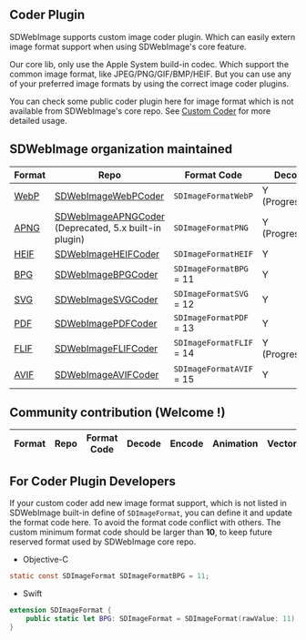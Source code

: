## Coder Plugin
SDWebImage supports custom image coder plugin. Which can easily extern image format support when using SDWebImage's core feature.

Our core lib, only use the Apple System build-in codec. Which support the common image format, like JPEG/PNG/GIF/BMP/HEIF. But you can use any of your preferred image formats by using the correct image coder plugins.

You can check some public coder plugin here for image format which is not available from SDWebImage's core repo. See [Custom Coder](https://github.com/rs/SDWebImage/wiki/Advanced-Usage#custom-coder-420) for more detailed usage.

## SDWebImage organization maintained
| Format | Repo | Format Code | Decode | Encode | Animation | Vector |
| ------ | ---- | ----------- | ------ | ------ | -------- | ------- |
| [WebP](https://developers.google.com/speed/webp/) | [SDWebImageWebPCoder](https://github.com/SDWebImage/SDWebImageWebPCoder) | `SDImageFormatWebP` | Y (Progressive) | Y | Y | N |
| [APNG](https://en.wikipedia.org/wiki/APNG) | [SDWebImageAPNGCoder](https://github.com/SDWebImage/SDWebImageAPNGCoder) (Deprecated, 5.x built-in plugin) | `SDImageFormatPNG` | Y (Progressive) | Y | Y | N |
| [HEIF](http://nokiatech.github.io/heif/) | [SDWebImageHEIFCoder](https://github.com/SDWebImage/SDWebImageHEIFCoder) | `SDImageFormatHEIF` | Y | Y | N | N |
| [BPG](https://bellard.org/bpg/) | [SDWebImageBPGCoder](https://github.com/SDWebImage/SDWebImageBPGCoder) | `SDImageFormatBPG` = 11 | Y | Y (from v0.4) | Y | N |
| [SVG](https://en.wikipedia.org/wiki/Scalable_Vector_Graphics) | [SDWebImageSVGCoder](https://github.com/SDWebImage/SDWebImageSVGCoder) | `SDImageFormatSVG` = 12 | Y | N | N | Y |
| [PDF](https://en.wikipedia.org/wiki/PDF) | [SDWebImagePDFCoder](https://github.com/SDWebImage/SDWebImagePDFCoder) | `SDImageFormatPDF` = 13 | Y | N | N | Y |
| [FLIF](https://flif.info/) | [SDWebImageFLIFCoder](https://github.com/SDWebImage/SDWebImageFLIFCoder) | `SDImageFormatFLIF` = 14 | Y (Progressive) | Y | Y | N |
| [AVIF](https://aomediacodec.github.io/av1-avif) | [SDWebImageAVIFCoder](https://github.com/SDWebImage/SDWebImageAVIFCoder) | `SDImageFormatAVIF` = 15 | Y | Y (from v0.2) | N | N |

## Community contribution (Welcome !)
| Format | Repo | Format Code | Decode | Encode | Animation | Vector |
| ------ | ---- | ----------- | ------ | ------ | -------- | ------- |


## For Coder Plugin Developers

If your custom coder add new image format support, which is not listed in SDWebImage built-in define of `SDImageFormat`, you can define it and update the format code here. To avoid the format code conflict with others. The custom minimum format code should be larger than **10**, to keep future reserved format used by SDWebImage core repo.

+ Objective-C

```objectivec
static const SDImageFormat SDImageFormatBPG = 11;
```

+ Swift

```swift
extension SDImageFormat {
    public static let BPG: SDImageFormat = SDImageFormat(rawValue: 11)
}
```

